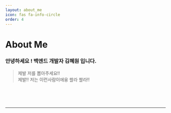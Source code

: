 ```yaml
---
layout: about_me
icon: fas fa-info-circle
order: 4
---
```

# About Me

### **안녕하세요 ! 백엔드 개발자 김혜원 입니다.**
> 제발 저를 뽑아주세요!! <br/>
제발!! 저는 이런사람이에융 쏼라 쏼라!!


<br/><br/><br/>

<hr>

<!-- ### **My Skills**

|               | 지금 사용하고 있어요!             | 사용할 줄 알아요     |
| ------------ | --------------------------- | --------------- |
| **Backend**   | `Python`,`Django`,`Django REST Framework`, <br/> `GraphQL`, `Celery`, `Swagger`  | `Java`, `Spring Boot 3`, `Spring Framework` |
| **Server**    | `Linux`, `Nginx`           | `Apache Tomcat`     |
| **RDBMS**     | `Maria DB`, `MYSQL`          | `Oracle DB`     |
| **Frontend**  | `Javascript`, `jQuery`, `HTML5`, `CSS3` <br/> `Bootstrap` |    |
| **Tools**     | `Github`, `Visual Studio Code`, `dBeaver` | `Pycharm`, `IntelliJ`, `Eclipse` |

<hr>

### **My Experience**
- GNC Solution (2022.08.18 ~ 재직증)  -->
